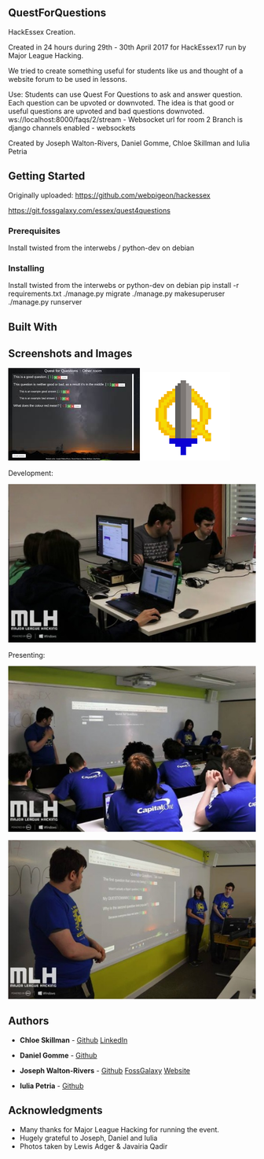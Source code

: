## QuestForQuestions

HackEssex Creation.

Created in 24 hours during 29th - 30th April 2017 for HackEssex17 run by Major League Hacking. 
 
We tried to create something useful for students like us and thought of a website forum to be used in lessons.

Use: 
Students can use Quest For Questions to ask and answer question.
Each question can be upvoted or downvoted. The idea is that good or useful questions are upvoted and bad questions downvoted.
ws://localhost:8000/faqs/2/stream - Websocket url for room 2
Branch is django channels enabled - websockets

Created by Joseph Walton-Rivers, Daniel Gomme, Chloe Skillman and Iulia Petria

## Getting Started

Originally uploaded: https://github.com/webpigeon/hackessex

https://git.fossgalaxy.com/essex/quest4questions


### Prerequisites

Install twisted from the interwebs / python-dev on debian 

### Installing

Install twisted from the interwebs or python-dev on debian 
pip install -r requirements.txt
./manage.py migrate
./manage.py makesuperuser
./manage.py runserver

## Built With



## Screenshots and Images

![QuestForQuestions](https://raw.githubusercontent.com/ChloeLS/QuestForQuestions/master/QuestForQuestions.jpg) ![Logo](https://raw.githubusercontent.com/ChloeLS/QuestForQuestions/master/QuestForQuestionsLogo.jpg)


Development: 

![Development](https://raw.githubusercontent.com/ChloeLS/QuestForQuestions/master/MakingQ4Q.jpg)

Presenting:

![Presenting1](https://raw.githubusercontent.com/ChloeLS/QuestForQuestions/master/QuestForQuestions02.jpg)

![Presenting2](https://raw.githubusercontent.com/ChloeLS/QuestForQuestions/master/QuestForQuestions03.jpg)



## Authors

* **Chloe Skillman** - [Github](https://github.com/ChloeLS)
                                         [LinkedIn](https://www.linkedin.com/in/chloe-skillman-b80941183/)

* **Daniel Gomme**  -  [Github](https://github.com/OctarineSourcerer)
                                                  
* **Joseph Walton-Rivers**  -  [Github](https://github.com/webpigeon)
[FossGalaxy](https://git.fossgalaxy.com/webpigeon)
[Website](http://www.webpigeon.me.uk/index.html)

* **Iulia Petria** -  [Github](https://github.com/Iulia0)


## Acknowledgments

*  Many thanks for Major League Hacking for running the event.
*  Hugely grateful to Joseph, Daniel and Iulia
*  Photos taken by  Lewis Adger & Javairia Qadir
